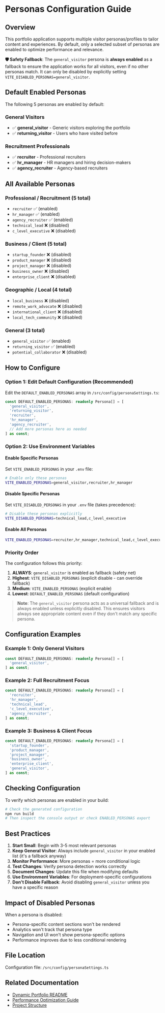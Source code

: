 # Personas Configuration Guide

## Overview

This portfolio application supports multiple visitor personas/profiles to tailor content and experiences. By default, only a selected subset of personas are enabled to optimize performance and relevance.

**🛡️ Safety Fallback**: The `general_visitor` persona is **always enabled** as a fallback to ensure the application works for all visitors, even if no other personas match. It can only be disabled by explicitly setting `VITE_DISABLED_PERSONAS=general_visitor`.

## Default Enabled Personas

The following 5 personas are enabled by default:

### General Visitors
- ✅ **general_visitor** - Generic visitors exploring the portfolio
- ✅ **returning_visitor** - Users who have visited before

### Recruitment Professionals
- ✅ **recruiter** - Professional recruiters
- ✅ **hr_manager** - HR managers and hiring decision-makers
- ✅ **agency_recruiter** - Agency-based recruiters

## All Available Personas

### Professional / Recruitment (5 total)
- `recruiter` ✅ (enabled)
- `hr_manager` ✅ (enabled)
- `agency_recruiter` ✅ (enabled)
- `technical_lead` ❌ (disabled)
- `c_level_executive` ❌ (disabled)

### Business / Client (5 total)
- `startup_founder` ❌ (disabled)
- `product_manager` ❌ (disabled)
- `project_manager` ❌ (disabled)
- `business_owner` ❌ (disabled)
- `enterprise_client` ❌ (disabled)

### Geographic / Local (4 total)
- `local_business` ❌ (disabled)
- `remote_work_advocate` ❌ (disabled)
- `international_client` ❌ (disabled)
- `local_tech_community` ❌ (disabled)

### General (3 total)
- `general_visitor` ✅ (enabled)
- `returning_visitor` ✅ (enabled)
- `potential_collaborator` ❌ (disabled)

## How to Configure

### Option 1: Edit Default Configuration (Recommended)

Edit the `DEFAULT_ENABLED_PERSONAS` array in `/src/config/personaSettings.ts`:

```typescript
const DEFAULT_ENABLED_PERSONAS: readonly Persona[] = [
  'general_visitor',
  'returning_visitor',
  'recruiter',
  'hr_manager',
  'agency_recruiter',
  // Add more personas here as needed
] as const;
```

### Option 2: Use Environment Variables

#### Enable Specific Personas
Set `VITE_ENABLED_PERSONAS` in your `.env` file:

```bash
# Enable only these personas
VITE_ENABLED_PERSONAS=general_visitor,recruiter,hr_manager
```

#### Disable Specific Personas
Set `VITE_DISABLED_PERSONAS` in your `.env` file (takes precedence):

```bash
# Disable these personas explicitly
VITE_DISABLED_PERSONAS=technical_lead,c_level_executive
```

#### Enable All Personas
```bash
VITE_ENABLED_PERSONAS=recruiter,hr_manager,technical_lead,c_level_executive,agency_recruiter,startup_founder,product_manager,project_manager,business_owner,enterprise_client,local_business,remote_work_advocate,international_client,local_tech_community,general_visitor,returning_visitor,potential_collaborator
```

### Priority Order

The configuration follows this priority:

1. **ALWAYS**: `general_visitor` is enabled as fallback (safety net)
2. **Highest**: `VITE_DISABLED_PERSONAS` (explicit disable - can override fallback)
3. **Medium**: `VITE_ENABLED_PERSONAS` (explicit enable)
4. **Lowest**: `DEFAULT_ENABLED_PERSONAS` (default configuration)

> **Note**: The `general_visitor` persona acts as a universal fallback and is always enabled unless explicitly disabled. This ensures visitors always see appropriate content even if they don't match any specific persona.

## Configuration Examples

### Example 1: Only General Visitors
```typescript
const DEFAULT_ENABLED_PERSONAS: readonly Persona[] = [
  'general_visitor',
] as const;
```

### Example 2: Full Recruitment Focus
```typescript
const DEFAULT_ENABLED_PERSONAS: readonly Persona[] = [
  'recruiter',
  'hr_manager',
  'technical_lead',
  'c_level_executive',
  'agency_recruiter',
] as const;
```

### Example 3: Business & Client Focus
```typescript
const DEFAULT_ENABLED_PERSONAS: readonly Persona[] = [
  'startup_founder',
  'product_manager',
  'project_manager',
  'business_owner',
  'enterprise_client',
  'general_visitor',
] as const;
```

## Checking Configuration

To verify which personas are enabled in your build:

```bash
# Check the generated configuration
npm run build
# Then inspect the console output or check ENABLED_PERSONAS export
```

## Best Practices

1. **Start Small**: Begin with 3-5 most relevant personas
2. **Keep General Visitor**: Always include `general_visitor` in your enabled list (it's a fallback anyway)
3. **Monitor Performance**: More personas = more conditional logic
4. **Test Changes**: Verify persona detection works correctly
5. **Document Changes**: Update this file when modifying defaults
6. **Use Environment Variables**: For deployment-specific configurations
7. **Don't Disable Fallback**: Avoid disabling `general_visitor` unless you have a specific reason

## Impact of Disabled Personas

When a persona is disabled:
- Persona-specific content sections won't be rendered
- Analytics won't track that persona type
- Navigation and UI won't show persona-specific options
- Performance improves due to less conditional rendering

## File Location

Configuration file: `/src/config/personaSettings.ts`

## Related Documentation

- [Dynamic Portfolio README](./docs/DYNAMIC_PORTFOLIO_README.md)
- [Performance Optimization Guide](./docs/PERFORMANCE_OPTIMIZATION_GUIDE.md)
- [Project Structure](./docs/PROJECT_STRUCTURE.md)

